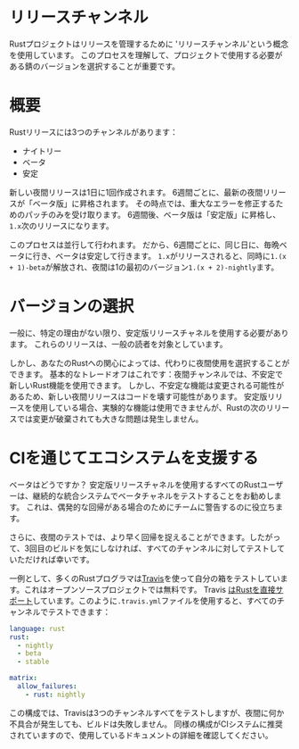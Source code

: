 # リリースチャンネル

Rustプロジェクトはリリースを管理するために 'リリースチャンネル'という概念を使用しています。
このプロセスを理解して、プロジェクトで使用する必要がある錆のバージョンを選択することが重要です。

# 概要

Rustリリースには3つのチャンネルがあります：

* ナイトリー
* ベータ
* 安定

新しい夜間リリースは1日に1回作成されます。
6週間ごとに、最新の夜間リリースが「ベータ版」に昇格されます。
その時点では、重大なエラーを修正するためのパッチのみを受け取ります。
6週間後、ベータ版は「安定版」に昇格し、`1.x`次のリリースになります。

このプロセスは並行して行われます。
だから、6週間ごとに、同じ日に、毎晩ベータに行き、ベータは安定して行きます。
`1.x`がリリースされると、同時に`1.(x + 1)-beta`が解放され、夜間は1の最初のバージョン`1.(x + 2)-nightly`ます。

# バージョンの選択

一般に、特定の理由がない限り、安定版リリースチャネルを使用する必要があります。
これらのリリースは、一般の読者を対象としています。

しかし、あなたのRustへの関心によっては、代わりに夜間使用を選択することができます。
基本的なトレードオフはこれです：夜間チャンネルでは、不安定で新しいRust機能を使用できます。
しかし、不安定な機能は変更される可能性があるため、新しい夜間リリースはコードを壊す可能性があります。
安定版リリースを使用している場合、実験的な機能は使用できませんが、Rustの次のリリースでは変更が破棄されても大きな問題は発生しません。

# CIを通じてエコシステムを支援する

ベータはどうですか？
安定版リリースチャネルを使用するすべてのRustユーザーは、継続的な統合システムでベータチャネルをテストすることをお勧めします。
これは、偶発的な回帰がある場合のためにチームに警告するのに役立ちます。

さらに、夜間のテストでは、より早く回帰を捉えることができます。したがって、3回目のビルドを気にしなければ、すべてのチャンネルに対してテストしていただければ幸いです。

一例として、多くのRustプログラマは[Travis](https://travis-ci.org/)を使って自分の箱をテストしています。これはオープンソースプロジェクトでは無料です。
Travis [はRustを直接サポート][travis]しています。このように`.travis.yml`ファイルを使用すると、すべてのチャンネルでテストできます：

```yaml
language: rust
rust:
  - nightly
  - beta
  - stable

matrix:
  allow_failures:
    - rust: nightly
```

[travis]: http://docs.travis-ci.com/user/languages/rust/

この構成では、Travisは3つのチャンネルすべてをテストしますが、夜間に何か不具合が発生しても、ビルドは失敗しません。
同様の構成がCIシステムに推奨されていますので、使用しているドキュメントの詳細を確認してください。

